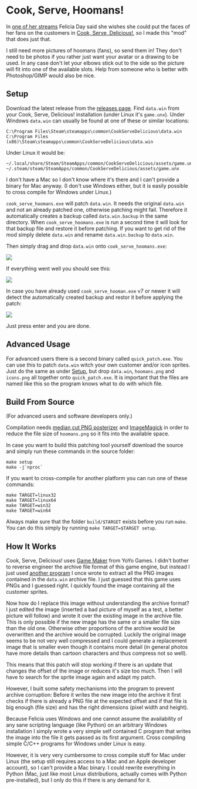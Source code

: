 Cook, Serve, Hoomans!
=====================

In [one of her streams](http://www.twitch.tv/feliciaday/v/4517425?t=02h19m22s)
Felicia Day said she wishes she could put the faces of her fans on the customers
in [Cook, Serve, Delicious!](http://store.steampowered.com/app/247020/), so I
made this "mod" that does just that.

I still need more pictures of hoomans (fans), so send them in! They don't need
to be photos if you rather just want your avatar or a drawing to be used. In any
case don't let your elbows stick out to the side so the picture will fit into
one of the available slots. Help from someone who is better with Photoshop/GIMP
would also be nice.

Setup
-----

Download the latest release from the
[releases page](https://github.com/panzi/cook-serve-hoomans/releases). Find
`data.win` from your Cook, Serve, Delicious! installation (under Linux it's `game.unx`).
Under Windows `data.win` can usually be found at one of these or similar locations:

```
C:\Program Files\Steam\steamapps\common\CookServeDelicious\data.win
C:\Program Files (x86)\Steam\steamapps\common\CookServeDelicious\data.win
```

Under Linux it would be:

```
~/.local/share/Steam/SteamApps/common/CookServeDelicious/assets/game.unx
~/.steam/steam/SteamApps/common/CookServeDelicious/assets/game.unx
```

I don't have a Mac so I don't know where it's there and I can't provide a binary
for Mac anyway. (I don't use Windows either, but it is easily possible to cross
compile for Windows under Linux.)

`cook_serve_hoomans.exe` will patch `data.win`. It needs the original `data.win`
and not an already patched one, otherwise patching might fail. Therefore it
automatically creates a backup called `data.win.backup` in the same directory.
When `cook_serve_hoomans.exe` is run a second time it will look for that
backup file and restore it before patching. If you want to get rid of the mod
simply delete `data.win` and rename `data.win.backup` to `data.win`.

Then simply drag and drop `data.win` onto `cook_serve_hoomans.exe`:

![](http://i.imgur.com/XVC4YIn.png)

If everything went well you should see this:

![](http://i.imgur.com/akcgTv9.png)

In case you have already used `cook_serve_hooman.exe` v7 or newer it will detect
the automatically created backup and restor it before applying the patch:

![](http://i.imgur.com/W7QGslM.png)

Just press enter and you are done.

Advanced Usage
--------------

For advanced users there is a second binary called `quick_patch.exe`. You can
use this to patch `data.win` witch your own customer and/or icon sprites. Just
do the same as under [Setup](#setup), but drop `data.win`, `hoomans.png` and
`icons.png` all together onto `quick_patch.exe`. It is important that the files
are named like this so the program knows what to do with which file.

Build From Source
-----------------

(For advanced users and software developers only.)

Compilation needs [median cut PNG posterizer](https://github.com/pornel/mediancut-posterizer)
and [ImageMagick](http://www.imagemagick.org/) in order to reduce the file size
of `hoomans.png` so it fits into the available space.

In case you want to build this patching tool yourself download the source and
simply run these commands in the source folder:

```
make setup
make -j`nproc`
```

If you want to cross-compile for another platform you can run one of these
commands:

```
make TARGET=linux32
make TARGET=linux64
make TARGET=win32
make TARGET=win64
```

Always make sure that the folder `build/$TARGET` exists before you run `make`.
You can do this simply by running `make TARGET=$TARGET setup`.

How It Works
------------

Cook, Serve, Delicious! uses [Game Maker](http://www.yoyogames.com/studio) from
YoYo Games. I didn't bother to reverse engineer the archive file format of this
game engine, but instead I just used [another program](https://github.com/panzi/mediaextract)
I once wrote to extract all the PNG images contained in the `data.win` archive
file. I just guessed that this game uses PNGs and I guessed right. I quickly
found the image containing all the customer sprites.

Now how do I replace this image without understanding the archive format? I just
edited the image (inserted a bad picture of myself as a test, a better picture
will follow) and wrote it over the existing image in the archive file. This is
only possible if the new image has the same or a smaller file size than the old
one. Otherwise other proportions of the archive would be overwritten and the
archive would be corrupted. Luckily the original image seems to be not very well
compressed and I could generate a replacement image that is smaller even though
it contains more detail (in general photos have more details than cartoon
characters and thus compress not so well).

This means that this patch will stop working if there is an update that changes
the offset of the image or reduces it's size too much. Then I will have to
search for the sprite image again and adapt my patch.

However, I built some safety mechanisms into the program to prevent archive
corruption: Before it writes the new image into the archive it first checks if
there is already a PNG file at the expected offset and if that file is big
enough (file size) and has the right dimensions (pixel width and height).

Because Felicia uses Windows and one cannot assume the availability of any sane
scripting language (like Python) on an arbitrary Windows installation I simply
wrote a very simple self contained C program that writes the image into the
file it gets passed as its first argument. Cross compiling simple C/C++ programs
for Windows under Linux is easy.

However, it is very very cumbersome to cross compile stuff for Mac under Linux
(the setup still requires access to a Mac and an Apple developer account), so I
can't provide a Mac binary. I could rewrite everything in Python (Mac, just like
most Linux distributions, actually comes with Python pre-installed), but I only
do this if there is any demand for it.
